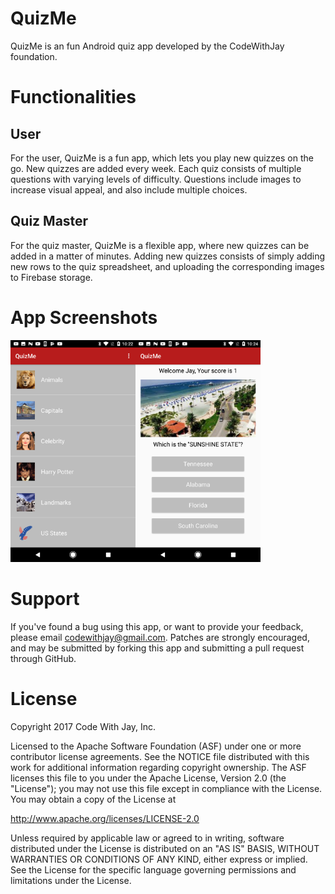 # QuizMe
QuizMe is an fun Android quiz app developed by the CodeWithJay foundation.

# Functionalities

## User
For the user, QuizMe is a fun app, which lets you play new quizzes on the go. New quizzes are added every week. Each quiz consists of multiple questions with varying levels of difficulty. Questions include images to increase visual appeal, and also include multiple choices.

## Quiz Master
For the quiz master, QuizMe is a flexible app, where new quizzes can be added in a matter of minutes. Adding new quizzes consists of simply adding new rows to the quiz spreadsheet, and uploading the corresponding images to Firebase storage.

# App Screenshots
<img src="QuizSelectorImage.png" width="200"><img src="QuizImage.png" width="200">

# Support

If you've found a bug using this app, or want to provide your feedback, please email codewithjay@gmail.com. Patches are strongly encouraged, and may be submitted by forking this app and submitting a pull request through GitHub.

# License

Copyright 2017 Code With Jay, Inc.

Licensed to the Apache Software Foundation (ASF) under one or more contributor license agreements. See the NOTICE file distributed with this work for additional information regarding copyright ownership. The ASF licenses this file to you under the Apache License, Version 2.0 (the "License"); you may not use this file except in compliance with the License. You may obtain a copy of the License at

http://www.apache.org/licenses/LICENSE-2.0

Unless required by applicable law or agreed to in writing, software distributed under the License is distributed on an "AS IS" BASIS, WITHOUT WARRANTIES OR CONDITIONS OF ANY KIND, either express or implied. See the License for the specific language governing permissions and limitations under the License.